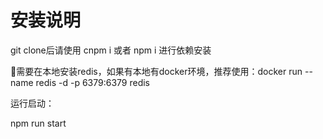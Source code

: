 # 安装说明

git clone后请使用 cnpm i 或者 npm i 进行依赖安装

需要在本地安装redis，如果有本地有docker环境，推荐使用：docker run --name redis -d -p 6379:6379 redis

运行启动：

npm run start


